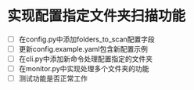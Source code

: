 # 实现配置指定文件夹扫描功能

- [ ] 在config.py中添加folders_to_scan配置字段
- [ ] 更新config.example.yaml包含新配置示例
- [ ] 在cli.py中添加新命令处理配置指定的文件夹
- [ ] 在monitor.py中实现处理多个文件夹的功能
- [ ] 测试功能是否正常工作
